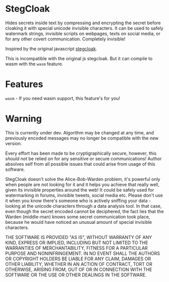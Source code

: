 # StegCloak

Hides secrets inside text by compressing and encrypting the secret before cloaking it
with special unicode invisible characters. It can be used to safely watermark strings,
invisible scripts on webpages, texts on social media, or for any other covert communication.
Completely invisible!

Inspired by the original javascript [stegcloak](https://github.com/KuroLabs/stegcloak).

This is incompatible with the original js stegcloak. But it can compile to wasm with the
`wasm` feature.

# Features

`wasm` - If you need wasm support, this feature's for you!

# Warning

This is currently under dev. Algorithm may be changed at any time, and previously encoded
messages may no longer be compatible with the new version.

Every effort has been made to be cryptigraphically secure, however, this _should not_ be
relied on for any sensitive or secure communications! Author absolves self from all possible
issues that could arise from usage of this software.

StegCloak doesn't solve the Alice-Bob-Warden problem, it's powerful only when people are not
looking for it and it helps you achieve that really well, given its invisible properties around
the web! It could be safely used for watermarking in forums, invisible tweets, social media etc.
Please don't use it when you know there's someone who is actively sniffing your data - looking at
the unicode characters through a data analysis tool. In that case, even though the secret encoded
cannot be deciphered, the fact lies that the Warden (middle-man) knows some secret communication
took place, because he would have noticed an unusual amount of special invisible characters.

THE SOFTWARE IS PROVIDED "AS IS", WITHOUT WARRANTY OF ANY KIND, EXPRESS OR IMPLIED, INCLUDING BUT NOT
LIMITED TO THE WARRANTIES OF MERCHANTABILITY, FITNESS FOR A PARTICULAR PURPOSE AND NONINFRINGEMENT.
IN NO EVENT SHALL THE AUTHORS OR COPYRIGHT HOLDERS BE LIABLE FOR ANY CLAIM, DAMAGES OR OTHER LIABILITY,
WHETHER IN AN ACTION OF CONTRACT, TORT OR OTHERWISE, ARISING FROM, OUT OF OR IN CONNECTION WITH THE SOFTWARE
OR THE USE OR OTHER DEALINGS IN THE SOFTWARE.
